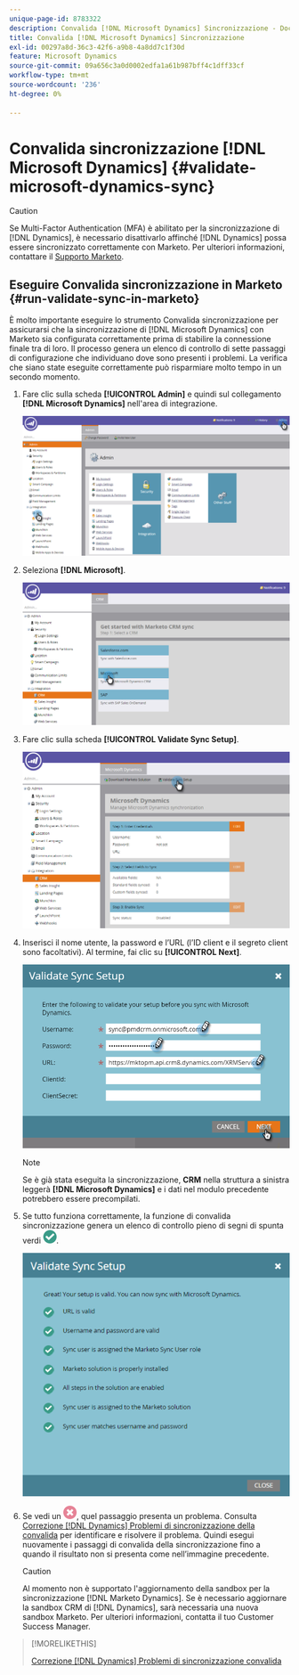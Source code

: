 ```yaml
---
unique-page-id: 8783322
description: Convalida [!DNL Microsoft Dynamics] Sincronizzazione - Documenti Marketo - Documentazione del prodotto
title: Convalida [!DNL Microsoft Dynamics] Sincronizzazione
exl-id: 00297a8d-36c3-42f6-a9b8-4a8dd7c1f30d
feature: Microsoft Dynamics
source-git-commit: 09a656c3a0d0002edfa1a61b987bff4c1dff33cf
workflow-type: tm+mt
source-wordcount: '236'
ht-degree: 0%

---
```


# Convalida sincronizzazione [!DNL Microsoft Dynamics] {#validate-microsoft-dynamics-sync}

>[!CAUTION]
>
>Se Multi-Factor Authentication (MFA) è abilitato per la sincronizzazione di [!DNL Dynamics], è necessario disattivarlo affinché [!DNL Dynamics] possa essere sincronizzato correttamente con Marketo. Per ulteriori informazioni, contattare il [Supporto Marketo](https://nation.marketo.com/t5/Support/ct-p/Support).

## Eseguire Convalida sincronizzazione in Marketo {#run-validate-sync-in-marketo}

È molto importante eseguire lo strumento Convalida sincronizzazione per assicurarsi che la sincronizzazione di [!DNL Microsoft Dynamics] con Marketo sia configurata correttamente prima di stabilire la connessione finale tra di loro. Il processo genera un elenco di controllo di sette passaggi di configurazione che individuano dove sono presenti i problemi. La verifica che siano state eseguite correttamente può risparmiare molto tempo in un secondo momento.

1. Fare clic sulla scheda **[!UICONTROL Admin]** e quindi sul collegamento **[!DNL Microsoft Dynamics]** nell&#39;area di integrazione.

   ![](assets/image2015-9-28-16-3a7-3a51.png)

1. Seleziona **[!DNL Microsoft]**.

   ![](assets/image2015-9-28-16-3a10-3a47.png)

1. Fare clic sulla scheda **[!UICONTROL Validate Sync Setup]**.

   ![](assets/image2015-9-28-16-3a11-3a45.png)

1. Inserisci il nome utente, la password e l’URL (l’ID client e il segreto client sono facoltativi). Al termine, fai clic su **[!UICONTROL Next]**.

   ![](assets/four-1.png)

   >[!NOTE]
   >
   >Se è già stata eseguita la sincronizzazione, **CRM** nella struttura a sinistra leggerà **[!DNL Microsoft Dynamics]** e i dati nel modulo precedente potrebbero essere precompilati.

1. Se tutto funziona correttamente, la funzione di convalida sincronizzazione genera un elenco di controllo pieno di segni di spunta verdi ![—](assets/check.png).

   ![](assets/image2015-9-22-15-3a58-3a12.png)

1. Se vedi un ![—](assets/delete.png), quel passaggio presenta un problema. Consulta [Correzione [!DNL Dynamics] Problemi di sincronizzazione della convalida](/help/marketo/product-docs/crm-sync/microsoft-dynamics-sync/sync-setup/validate-microsoft-dynamics-sync/fix-dynamics-validation-sync-issues.md) per identificare e risolvere il problema. Quindi esegui nuovamente i passaggi di convalida della sincronizzazione fino a quando il risultato non si presenta come nell’immagine precedente.

   >[!CAUTION]
   >
   >Al momento non è supportato l&#39;aggiornamento della sandbox per la sincronizzazione [!DNL Marketo Dynamics]. Se è necessario aggiornare la sandbox CRM di [!DNL Dynamics], sarà necessaria una nuova sandbox Marketo. Per ulteriori informazioni, contatta il tuo Customer Success Manager.

>[!MORELIKETHIS]
>
>[Correzione [!DNL Dynamics] Problemi di sincronizzazione convalida](/help/marketo/product-docs/crm-sync/microsoft-dynamics-sync/sync-setup/validate-microsoft-dynamics-sync/fix-dynamics-validation-sync-issues.md)
